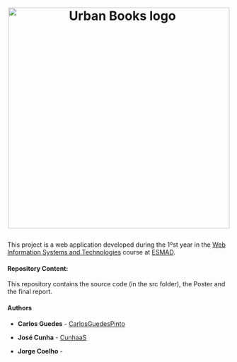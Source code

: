 # <p align="center"><img src="https://i.imgur.com/dcoq1SR.jpg" alt="Urban Books logo" width="500"></p>
This project is a web application developed during the 1ºst year in the [Web Information Systems and Technologies](https://www.esmad.ipp.pt/courses/degree/400001419) course at [ESMAD](https://www.esmad.ipp.pt/).

#### Repository Content:
This repository contains the source code (in the src folder), the Poster and the final report.
#### Authors

* **Carlos Guedes** - [CarlosGuedesPinto](https://github.com/CarlosGuedesPinto)

* **José Cunha** - [CunhaaS](https://github.com/CunhaaS)

* **Jorge Coelho** - 
